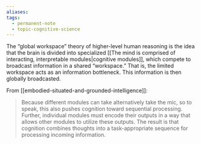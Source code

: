```yaml
---
aliases: 
tags:
  - permanent-note
  - topic-cognitive-science
---
```

The “global workspace” theory of higher-level human reasoning is the idea that the brain is divided into specialized [[The mind is comprised of interacting, interpretable modules|cognitive modules]], which compete to broadcast information in a shared “workspace.” That is, the limited workspace acts as an information bottleneck. This information is then globally broadcasted.

From [[embodied-situated-and-grounded-intelligence]]:
>Because different modules can take alternatively take the mic, so to speak, this also pushes cognition toward sequential processing. Further, individual modules must encode their outputs in a way that allows other modules to utilize these outputs. The result is that cognition combines thoughts into a task-appropriate sequence for processing incoming information.